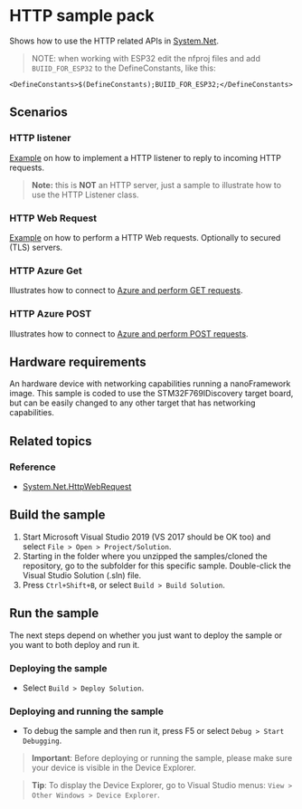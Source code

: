 # HTTP sample pack

Shows how to use the HTTP related APIs in [System.Net](http://docs.nanoframework.net/api/System.Net.html).

> NOTE: when working with ESP32 edit the nfproj files and add `BUIID_FOR_ESP32` to the DefineConstants, like this:
```text
<DefineConstants>$(DefineConstants);BUIID_FOR_ESP32;</DefineConstants>
```

## Scenarios

### HTTP listener

[Example](./HttpListener) on how to implement a HTTP listener to reply to incoming HTTP requests.

> **Note:** this is **NOT** an HTTP server, just a sample to illustrate how to use the HTTP Listener class.  

### HTTP Web Request

[Example](./HttpWebRequest) on how to perform a HTTP Web requests. Optionally to secured (TLS) servers.

### HTTP Azure Get

Illustrates how to connect to [Azure and perform GET requests](./AzureGET).

### HTTP Azure POST

Illustrates how to connect to [Azure and perform POST requests](./AzurePOST).

## Hardware requirements

An hardware device with networking capabilities running a nanoFramework image.
This sample is coded to use the STM32F769IDiscovery target board, but can be easily changed to any other target that has networking capabilities.

## Related topics

### Reference

- [System.Net.HttpWebRequest](http://docs.nanoframework.net/api/System.Net.HttpWebRequest.html)

## Build the sample

1. Start Microsoft Visual Studio 2019 (VS 2017 should be OK too) and select `File > Open > Project/Solution`.
1. Starting in the folder where you unzipped the samples/cloned the repository, go to the subfolder for this specific sample. Double-click the Visual Studio Solution (.sln) file.
1. Press `Ctrl+Shift+B`, or select `Build > Build Solution`.

## Run the sample

The next steps depend on whether you just want to deploy the sample or you want to both deploy and run it.

### Deploying the sample

- Select `Build > Deploy Solution`.

### Deploying and running the sample

- To debug the sample and then run it, press F5 or select `Debug > Start Debugging`.

> **Important**: Before deploying or running the sample, please make sure your device is visible in the Device Explorer.

> **Tip**: To display the Device Explorer, go to Visual Studio menus: `View > Other Windows > Device Explorer`.
